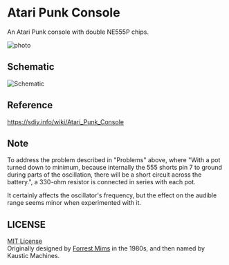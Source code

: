 # Atari Punk Console
An Atari Punk console with double NE555P chips.  
  
![photo](https://user-images.githubusercontent.com/1344010/218284498-e7b30b60-c53d-4126-88a7-cf01d768c7d0.jpg)


## Schematic
![Schematic](./schematic/schematic.png)

## Reference
https://sdiy.info/wiki/Atari_Punk_Console

## Note
To address the problem described in "Problems" above, where "With a pot turned down to minimum, because internally the 555 shorts pin 7 to ground during parts of the oscillation, there will be a short circuit across the battery.", a 330-ohm resistor is connected in series with each pot.  
    
It certainly affects the oscillator's frequency, but the effect on the audible range seems minor when experimented with it.

## LICENSE
[MIT License](./LICENSE)  
Originally designed by [Forrest Mims](https://en.wikipedia.org/wiki/Forrest_Mims) in the 1980s, and then named by Kaustic Machines.

